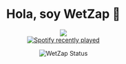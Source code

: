 <div align="center">
<h1 align="center">Hola, soy WetZap</a> 👋</h1>
<div align="center">
<img src="https://i.pinimg.com/736x/f3/55/16/f355166a28428889a70deab6c7531baf.jpg">


<div align="center">
  <a href="https://open.spotify.com/user/jorgedelriolopez?si=b2f645c5835d4ef1">
    <img src="https://spotify-recently-played-readme.vercel.app/api?user=31e44ifw4p5bw5fuiymq2piulnfu&count=2&unique=true" alt="Spotify recently played"  />
  </a>
</div>

![WetZap Status](https://github-readme-stats.vercel.app/api?username=WetZap&show_icons=true&theme=transparent)

<!--
**WetZap/WetZap** is a ✨ _special_ ✨ repository because its `README.md` (this file) appears on your GitHub profile.


Here are some ideas to get you started:

- 🔭 I’m currently working on ...
- 🌱 I’m currently learning ...
- 👯 I’m looking to collaborate on ...
- 🤔 I’m looking for help with ...
- 💬 Ask me about ...
- 📫 How to reach me: ...
- 😄 Pronouns: ...
- ⚡ Fun fact: ...
-->
